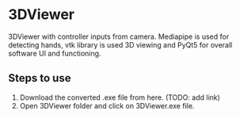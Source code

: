 # 3DViewer
3DViewer with controller inputs from camera. Mediapipe is used for detecting hands, vtk library is used 3D viewing and PyQt5 for overall software UI and functioning.

## Steps to use

1. Download the converted .exe file from here. (TODO: add link)
2. Open 3DViewer folder and click on 3DViewer.exe file.


